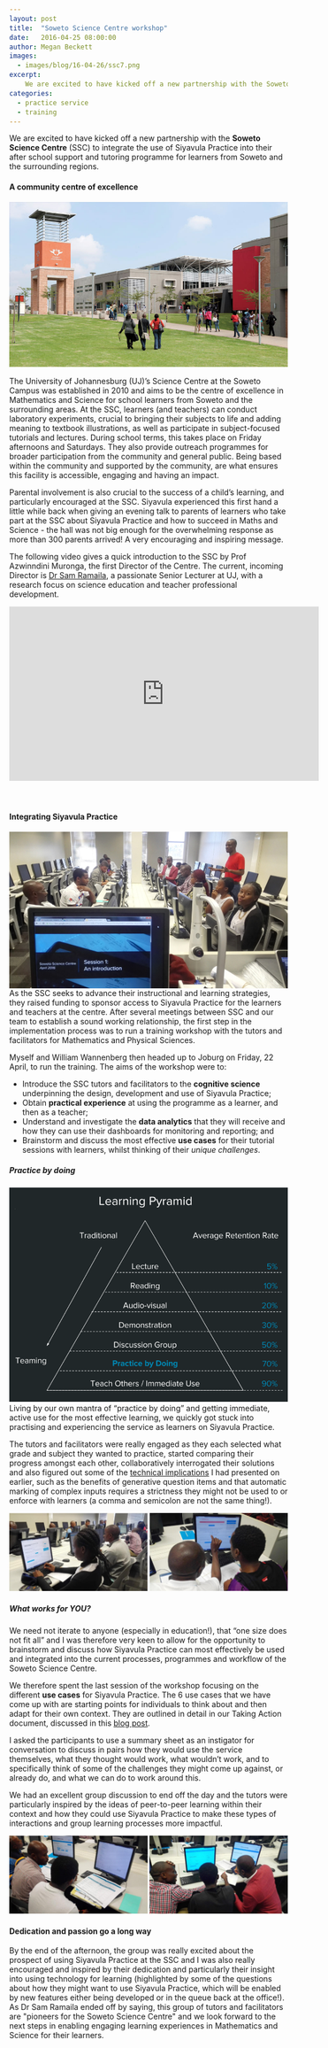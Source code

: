 ```yaml
---
layout: post
title:  "Soweto Science Centre workshop"
date:   2016-04-25 08:00:00
author: Megan Beckett
images:
  - images/blog/16-04-26/ssc7.png
excerpt:
    We are excited to have kicked off a new partnership with the Soweto Science Centre to integrate the use of Siyavula Practice into their after school support and tutoring programme for learners from Soweto and the surrounding regions.
categories:
  - practice service
  - training
---
```


We are excited to have kicked off a new partnership with the **Soweto Science Centre** (SSC) to integrate the use of Siyavula Practice into their after school support and tutoring programme for learners from Soweto and the surrounding regions.

#### A community centre of excellence
<div class="medium-6 large-6 columns left">
        <a href ="http://www.uj.ac.za/faculties/science/Pages/SCC-Introduction.aspx" target="_blank"><img src="/images/blog/16-04-26/Soweto.jpg"></a>
</div>

The University of Johannesburg (UJ)’s Science Centre at the Soweto Campus was established in 2010 and aims to be the centre of excellence in Mathematics and Science for school learners from Soweto and the surrounding areas. At the SSC, learners (and teachers) can conduct laboratory experiments, crucial to bringing their subjects to life and adding meaning to textbook illustrations, as well as participate in subject-focused tutorials and lectures. During school terms, this takes place on Friday afternoons and Saturdays. They also provide outreach programmes for broader participation from the community and general public. Being based within the community and supported by the community, are what ensures this facility is accessible, engaging and having an impact.

Parental involvement is also crucial to the success of a child’s learning, and particularly encouraged at the SSC. Siyavula experienced this first hand a little while back when giving an evening talk to parents of learners who take part at the SSC about Siyavula Practice and how to succeed in Maths and Science - the hall was not big enough for the overwhelming response as more than 300 parents arrived! A very encouraging and inspiring message.

The following video gives a quick introduction to the SSC by Prof Azwinndini  Muronga, the first Director of the Centre. The current, incoming Director is <a href = "http://www.uj.ac.za/contact/Pages/Dr-Sam-Ramaila.aspx" target="_blank">Dr Sam Ramaila</a>, a passionate Senior Lecturer at UJ, with a research focus on science education and teacher professional development.

<div style="text-align:center">
<iframe width="560" height="315" src="https://www.youtube.com/embed/yuNkq0RH8q0" frameborder="0" allowfullscreen></iframe>
</div>
<br><br>

#### Integrating Siyavula Practice

<div class="medium-8 large-8 columns right">
<img src="/images/blog/16-04-26/ssc5.jpg">
</div>
As the SSC seeks to advance their instructional and learning strategies, they raised funding to sponsor access to Siyavula Practice for the learners and teachers at the centre. After several meetings between SSC and our team to establish a sound working relationship, the first step in the implementation process was to run a training workshop with the tutors and facilitators for Mathematics and Physical Sciences.

Myself and William Wannenberg then headed up to Joburg on Friday, 22 April, to run the training. The aims of the workshop were to:

   - Introduce the SSC tutors and facilitators to the **cognitive science** underpinning the design, development and use of Siyavula Practice;
   - Obtain **practical experience** at using the programme as a learner, and then as a teacher;
   - Understand and investigate the **data analytics** that they will receive and how they can use their dashboards for monitoring and reporting; and
   - Brainstorm and discuss the most effective **use cases** for their tutorial sessions with learners, whilst thinking of their *unique challenges*.

##### Practice by doing

<div class="medium-8 large-8 columns right">
        <a href ="https://www.youtube.com/watch?v=LlKAUgoMkTE" target="_blank"><img src="/images/blog/16-04-26/pyramid.png"></a>
</div>
Living by our own mantra of “practice by doing” and getting immediate, active use for the most effective learning, we quickly got stuck into practising and experiencing the service as learners on Siyavula Practice.

The tutors and facilitators were really engaged as they each selected what grade and subject they wanted to practice, started comparing their progress amongst each other, collaboratively interrogated their solutions and also figured out some of the <a href = "https://www.youtube.com/watch?v=_Eycya8UDcI" target="_blank">technical implications</a> I had presented on earlier, such as the benefits of generative question items and that automatic marking of complex inputs requires a strictness they might not be used to or enforce with learners (a comma and semicolon are not the same thing!).

<img src="/images/blog/16-04-26/ssc3.png">

##### What works for YOU?


We need not iterate to anyone (especially in education!), that “one size does not fit all” and I was therefore very keen to allow for the opportunity to brainstorm and discuss how Siyavula Practice can most effectively be used and integrated into the current processes, programmes and workflow of the Soweto Science Centre.

We therefore spent the last session of the workshop focusing on the different **use cases** for Siyavula Practice. The 6 use cases that we have come up with are starting points for individuals to think about and then adapt for their own context. They are outlined in detail in our Taking Action document, discussed in this [blog post](http://www.siyavula.com/intelligent%20practice/2015/08/10/Taking-action.html).

I asked the participants to use a summary sheet as an instigator for conversation to discuss in pairs how they would use the service themselves, what they thought would work, what wouldn’t work, and to specifically think of some of the challenges they might come up against, or already do, and what we can do to work around this.

We had an excellent group discussion to end off the day and the tutors were particularly inspired by the ideas of peer-to-peer learning within their context and how they could use Siyavula Practice to make these types of interactions and group learning processes more impactful.

<img src="/images/blog/16-04-26/ssc1.png">

#### Dedication and passion go a long way

By the end of the afternoon, the group was really excited about the prospect of using Siyavula Practice at the SSC and I was also really encouraged and inspired by their dedication and particularly their insight into using technology for learning (highlighted by some of the questions about how they might want to use Siyavula Practice, which will be enabled by new features either being developed or in the queue back at the office!). As Dr Sam Ramaila ended off by saying, this group of tutors and facilitators are "pioneers for the Soweto Science Centre" and we look forward to the next steps in enabling engaging learning experiences in Mathematics and Science for their learners.